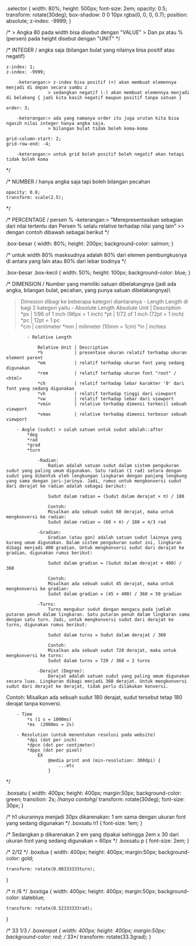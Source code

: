 .selector {
    width: 80%;
    height: 500px;
    font-size: 2em;
    opacity: 0.5;
    transform: rotate(30deg);
    box-shadow: 0 0 10px rgba(0, 0, 0, 0.7);
    position: absolute;
    z-index: -9999;
}

/*
    > Angka 80 pada width bisa disebut dengan "VALUE"
    > Dan px atau % (persen) pada height disebut dengan "UNIT"
*/

/*
INTEGER / angka saja (bilangan bulat yang nilainya bisa positif atau negatif)

    z-index: 1; 
    z-index: -9999;

        -keterangan:> z-index bisa positif (+) akan membuat elemennya menjadi di depan secara sumbu z
                    > sedangkan negatif (-) akan membuat elemennya menjadi di belakang { jadi kita kasih negatif maupun positif tanpa satuan }

    order: 3;

        -keterangan:> ada yang namanya order itu juga urutan kita bisa ngasih nilai integer hanya angka saja. 
                    > bilangan bulat tidak boleh koma-koma 

    grid-column-start: 2;
    grid-row-end: -4;

        -keterangan:> untuk grid boleh positif boleh negatif akan tetapi tidak boleh koma
*/

/*
NUMBER / hanya angka saja tapi boleh bilangan pecahan

    opacity: 0.8;
    transform: scale(2.5);
*/

/*
PERCENTAGE / persen %
        -keterangan:> "Merepresentasikan sebagian dari nilai tertentu dan Persen % selalu relative terhadap nilai yang lain"
    >> dengan contoh dibawah sebagai berikut
*/

.box-besar {
    width: 80%;
    height: 200px;
    background-color: salmon;
}

/*
untuk width 80% masksudnya adalah 80% dari elemen pembungkusnya di antara yang lain atau 80% dari lebar bodinya
*/

.box-besar .box-kecil {
    width: 50%;
    height: 100px;
    background-color: blue;
}

/*
DIMENSION / Number yang memiliki satuan dibelakangnya (jadi ada angka, bilangan bulat, pecahan, yang punya satuan dibelakangnya)\
> Dimesion dibagi ke beberapa kategori diantaranya
        - Length
            Length di bagi 2 kategori yaitu
            - Absolute Length
                Absolute Unit | Description
                *px           | 1/96 of 1 inch (96px = 1 inch) 
                *pt           | 1/72 of 1 inch (72pt = 1 inch)
                *pc           | 12pt = 1 pc  
                *cm           | centimeter
                *mm           | milimeter (10mm = 1cm)
                *in           | inchies 

            - Relative Length

                Relative Unit | Description
                *%            | presentase ukuran relatif terhadap ukuran element parent
                *em           | relatif terhadap ukuran font yang sedang digunakan
                *rem          | relatif terhadap ukuran font "root" / <html>
                *ch           | relatif terhadap lebar karakter '0' dari font yang sedang digunakan 
                *vh           | relatif terhadap tinggi dari viewport
                *vw           | relatif terhadap lebar dari viewport
                *vmin         | relative terhadap dimensi terkecil sebuah viewport
                *vmax         | relative terhadap dimensi terbesar sebuah viewport

        - Angle (sudut) > salah satuan untuk sudut adalah::after
            *deg
            *rad
            *grad
            *turn

                -Radian:
                    Radian adalah satuan sudut dalam sistem pengukuran sudut yang paling umum digunakan. Satu radian (1 rad) setara dengan sudut yang dibentuk oleh lengkungan lingkaran dengan panjang lengkung yang sama dengan jari-jarinya. Jadi, rumus untuk mengkonversi sudut dari derajat ke radian adalah sebagai berikut:

                    Sudut dalam radian = (Sudut dalam derajat × π) / 180

                    Contoh:
                    Misalkan ada sebuah sudut 60 derajat, maka untuk mengkonversi ke radian:
                    Sudut dalam radian = (60 × π) / 180 = π/3 rad

                -Gradian:
                    Gradian (atau gon) adalah satuan sudut lainnya yang kurang umum digunakan. Dalam sistem pengukuran sudut ini, lingkaran dibagi menjadi 400 gradian. Untuk mengkonversi sudut dari derajat ke gradian, digunakan rumus berikut:

                    Sudut dalam gradian = (Sudut dalam derajat × 400) / 360

                    Contoh:
                    Misalkan ada sebuah sudut 45 derajat, maka untuk mengkonversi ke gradian:
                    Sudut dalam gradian = (45 × 400) / 360 = 50 gradian

                -Turns:
                    Turns mengukur sudut dengan mengacu pada jumlah putaran penuh dalam lingkaran. Satu putaran penuh dalam lingkaran sama dengan satu turn. Jadi, untuk mengkonversi sudut dari derajat ke turns, digunakan rumus berikut:

                    Sudut dalam turns = Sudut dalam derajat / 360

                    Contoh:
                    Misalkan ada sebuah sudut 720 derajat, maka untuk mengkonversi ke turns:
                    Sudut dalam turns = 720 / 360 = 2 turns

                -Derajat (Degree):
                    Derajat adalah satuan sudut yang paling umum digunakan secara luas. Lingkaran dibagi menjadi 360 derajat. Untuk mengkonversi sudut dari derajat ke derajat, tidak perlu dilakukan konversi.

Contoh:
Misalkan ada sebuah sudut 180 derajat, sudut tersebut tetap 180 derajat tanpa konversi.

        - Time
            *s (1 s = 1000ms)
            *ms  (2000ms = 2s)

        - Resolution (untuk menentukan resolusi pada website)
            *dpi (dot per inch)
            *dpcn (dot per centimeter)
            *dppx (dot per pixel)
                EX 
                    @media print and (min-resolution: 300dpi) {
                        ...etc
                    }


*/

.boxsatu {
    width: 400px;
    height: 400px;
    margin:50px;
    background-color: green;
    transition: 2s; /*hanya contohg*/
    transform: rotate(30deg);
    font-size: 30px;
}

/*  h1 ukurannya menjadi 30px dikarenakan:
    1 em sama dengan ukuran font yang sedang digunakan  */
.boxsatu h1 {
    font-size: 1em;
}

/* Sedangkan p dikarenakan 2 em yang dipakai sehingga 2em x 30 dari ukuran font yang sedang digunakan = 60px */
.boxsatu p {
    font-size: 2em;
}

/* 2/12 */
.boxdua {
    width: 400px;
    height: 400px;
    margin:50px;
    background-color: gold;

    transform: rotate(0.08333333turn);
}

/* π /6 */
.boxtiga {
    width: 400px;
    height: 400px;
    margin:50px;
    background-color: slateblue;

    transform: rotate(0.52333333rad);
}

/* 33 1/3 */
.boxempat {
    width: 400px;
    height: 400px;
    margin:50px;
    background-color: red;
    /* 33*/
    transform: rotate(33.3grad);
}